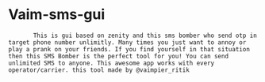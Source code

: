 # Vaim-sms-gui
           This is gui based on zenity and this sms bomber who send otp in target phone number unlimitly. Many times you just want to annoy or play a prank on your friends. If you find yourself in that situation then this SMS Bomber is the perfect tool for you! You can send unlimited SMS to anyone. This awesome app works with every operator/carrier. this tool made by @vaimpier_ritik
